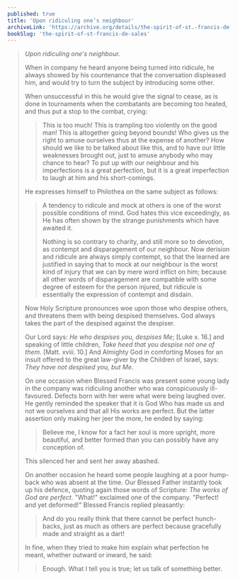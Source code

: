 ```yaml
---
published: true
title: 'Upon ridiculing one’s neighbour'
archiveLink: 'https://archive.org/details/the-spirit-of-st.-francis-de-sales/page/95?view=theater'
bookSlug: 'the-spirit-of-st-francis-de-sales'
---
```


> *Upon ridiculing one's neighbour.*
>
> When in company he heard anyone being turned into ridicule, he always showed by his countenance that the conversation displeased him, and would try to turn the subject by introducing some other.
> 
> When unsuccessful in this he would give the signal to cease, as is done in tournaments when the combatants are becoming too heated, and thus put a stop to the combat, crying:
> 
>> This is too much! This is trampling too violently on the good man! This is altogether going beyond bounds! Who gives us the right to amuse ourselves thus at the expense of another? How should we like to be talked about like this, and to have our little weaknesses brought out, just to amuse anybody who may chance to hear? To put up with our neighbour and his imperfections is a great perfection, but it is a great imperfection to laugh at him and his short-comings.
>
> He expresses himself to Philothea on the same subject as follows:
> 
>> A tendency to ridicule and mock at others is one of the worst possible conditions of mind. God hates this vice exceedingly, as He has often shown by the strange punishments which have awaited it.
>>
>> Nothing is so contrary to charity, and still more so to devotion, as contempt and disparagement of our neighbour. Now derision and ridicule are always simply contempt, so that the learned are justified in saying that to mock at our neighbour is the worst kind of injury that we can by mere word inflict on him; because all other words of disparagement are compatible with some degree of esteem for the person injured, but ridicule is essentially the expression of contempt and disdain.
>
> Now Holy Scripture pronounces woe upon those who despise others, and threatens them with being despised themselves. God always takes the part of the despised against the despiser.
> 
> Our Lord says: *He who despises you, despises Me*; [Luke x. 16.] and speaking of little children, *Take heed that you despise not one of them*. [Matt. xviii. 10.] And Almighty God in comforting Moses for an insult offered to the great law-giver by the Children of Israel, says: *They have not despised you, but Me*.
> 
> On one occasion when Blessed Francis was present some young lady in the company was ridiculing another who was conspicuously ill-favoured. Defects born with her were what were being laughed over. He gently reminded the speaker that it is God Who has made us and not we ourselves and that all His works are perfect. But the latter assertion only making her jeer the more, he ended by saying:
> 
>> Believe me, I know for a fact her soul is more upright, more beautiful, and better formed than you can possibly have any conception of.
>
> This silenced her and sent her away abashed.
> 
> On another occasion he heard some people laughing at a poor hump-back who was absent at the time. Our Blessed Father instantly took up his defence, quoting again those words of Scripture: *The works of God are perfect*. "What!" exclaimed one of the company. "Perfect! and yet deformed!" Blessed Francis replied pleasantly:
> 
>> And do you really think that there cannot be perfect hunch-backs, just as much as others are perfect because gracefully made and straight as a dart!
>
> In fine, when they tried to make him explain what perfection he meant, whether outward or inward, he said:
> 
>> Enough. What I tell you is true; let us talk of something better.
